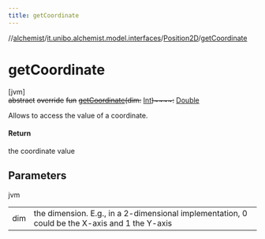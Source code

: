 ```yaml
---
title: getCoordinate
---
```

//[alchemist](../../../index.html)/[it.unibo.alchemist.model.interfaces](../index.html)/[Position2D](index.html)/[getCoordinate](get-coordinate.html)



# getCoordinate



[jvm]\
~~abstract~~ ~~override~~ ~~fun~~ [~~getCoordinate~~](get-coordinate.html)~~(~~~~dim~~~~:~~ [Int](https://kotlinlang.org/api/latest/jvm/stdlib/kotlin/-int/index.html)~~)~~~~:~~ [Double](https://kotlinlang.org/api/latest/jvm/stdlib/kotlin/-double/index.html)



Allows to access the value of a coordinate.



#### Return



the coordinate value



## Parameters


jvm

| | |
|---|---|
| dim | the dimension. E.g., in a 2-dimensional implementation, 0     could be the X-axis and 1 the Y-axis |




